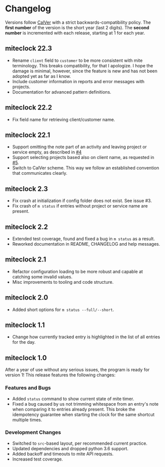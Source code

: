 # Changelog

Versions follow [CalVer](https://calver.org/) with a strict backwards-compatibility
policy. The **first number** of the version is the short year (last 2 digits). The
**second number** is incremented with each release, starting at 1 for each year.

## miteclock 22.3

- Rename `client` field to `customer` to be more consistent with mite terminology. This
  breaks compatibility, for that I apologize. I hope the damage is minimal, however,
  since the feature is new and has not been adopted yet as far as I know.
- Include customer information in reports and error messages with projects.
- Documentation for advanced pattern definitions.

## miteclock 22.2

- Fix field name for retrieving client/customer name.

## miteclock 22.1

- Support omitting the note part of an activity and leaving project or service empty, as
  described in [#4](https://github.com/iliakur/miteclock/issues/4)
- Support selecting projects based also on client name, as requested in
  [#5](https://github.com/iliakur/miteclock/issues/5).
- Switch to CalVer scheme. This way we follow an established convention that
  communicates clearly.

## miteclock 2.3

- Fix crash at initialization if config folder does not exist. See issue #3.
- Fix crash of `m status` if entries without project or service name are present.

## miteclock 2.2

- Extended test coverage, found and fixed a bug in `m status` as a result.
- Reworked documentation in README, CHANGELOG and help messages.

## miteclock 2.1

- Refactor configuration loading to be more robust and capable at catching some invalid
  values.
- Misc improvements to tooling and code structure.

## miteclock 2.0

- Added short options for `m status --full/--short`.

## miteclock 1.1

- Change how currently tracked entry is highlighted in the list of all entries for the
  day.

## miteclock 1.0

After a year of use without any serious issues, the program is ready for version 1! This
release features the following changes:

### Features and Bugs

- Added `status` command to show current state of mite timer.
- Fixed a bug caused by us not trimming whitespace from an entry's note when comparing
  it to entries already present. This broke the idempotency guarantee when starting the
  clock for the same shortcut multiple times.

### Development Changes

- Switched to `src`-based layout, per recommended current practice.
- Updated dependencies and dropped python 3.6 support.
- Added backoff and timeouts to mite API requests.
- Increased test coverage.
